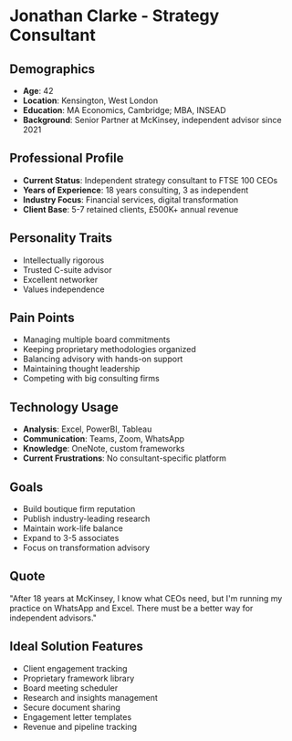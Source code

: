 # Jonathan Clarke - Strategy Consultant

## Demographics
- **Age**: 42
- **Location**: Kensington, West London
- **Education**: MA Economics, Cambridge; MBA, INSEAD
- **Background**: Senior Partner at McKinsey, independent advisor since 2021

## Professional Profile
- **Current Status**: Independent strategy consultant to FTSE 100 CEOs
- **Years of Experience**: 18 years consulting, 3 as independent
- **Industry Focus**: Financial services, digital transformation
- **Client Base**: 5-7 retained clients, £500K+ annual revenue

## Personality Traits
- Intellectually rigorous
- Trusted C-suite advisor
- Excellent networker
- Values independence

## Pain Points
- Managing multiple board commitments
- Keeping proprietary methodologies organized
- Balancing advisory with hands-on support
- Maintaining thought leadership
- Competing with big consulting firms

## Technology Usage
- **Analysis**: Excel, PowerBI, Tableau
- **Communication**: Teams, Zoom, WhatsApp
- **Knowledge**: OneNote, custom frameworks
- **Current Frustrations**: No consultant-specific platform

## Goals
- Build boutique firm reputation
- Publish industry-leading research
- Maintain work-life balance
- Expand to 3-5 associates
- Focus on transformation advisory

## Quote
"After 18 years at McKinsey, I know what CEOs need, but I'm running my practice on WhatsApp and Excel. There must be a better way for independent advisors."

## Ideal Solution Features
- Client engagement tracking
- Proprietary framework library
- Board meeting scheduler
- Research and insights management
- Secure document sharing
- Engagement letter templates
- Revenue and pipeline tracking